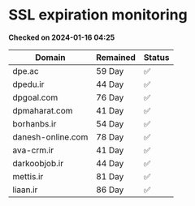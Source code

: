 # SSL expiration monitoring

**Checked on 2024-01-16 04:25**

| Domain | Remained | Status       |
|--------|----------|--------------|
| dpe.ac     | 59 Day   | ✅ |
| dpedu.ir     | 44 Day   | ✅ |
| dpgoal.com     | 76 Day   | ✅ |
| dpmaharat.com     | 41 Day   | ✅ |
| borhanbs.ir     | 54 Day   | ✅ |
| danesh-online.com     | 78 Day   | ✅ |
| ava-crm.ir     | 41 Day   | ✅ |
| darkoobjob.ir     | 44 Day   | ✅ |
| mettis.ir     | 81 Day   | ✅ |
| liaan.ir     | 86 Day   | ✅ |

